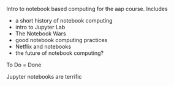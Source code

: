 Intro to notebook based computing for the aap course. Includes

* a short history of notebook computing
* intro to Jupyter Lab
* The Notebook Wars
* good notebook computing practices
* Netflix and notebooks
* the future of notebook computing?

To Do = Done

Jupyter notebooks are terrific

